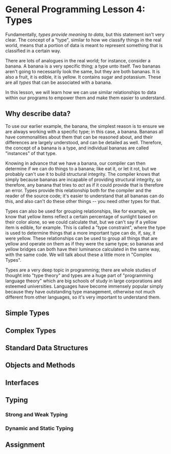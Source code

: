 # General Programming Lesson 4: Types

Fundamentally, _types provide meaning to data_, but this statement isn't very clear. The concept of a "type", similar to how we classify things in the real world, means that a portion of data is meant to represent something that is classified in a certain way.

There are lots of analogues in the real world; for instance, consider a banana. A banana is a very specific thing; a type unto itself. Two bananas aren't going to necessarily look the same, but they are both bananas. It is also a fruit, it is edible, it is yellow. It contains sugar and potassium. These are all _types_ that can be associated with a banana.

In this lesson, we will learn how we can use similar relationships to data within our programs to empower them and make them easier to understand.

## Why describe data?

To use our earlier example, the banana, the simplest reason is to ensure we are always working with a specific type; in this case, a banana. Bananas all have commonalities about them that can be reasoned about, and their differences are largely understood, and can be detailed as well. Therefore, the concept of a banana is a type, and individual bananas are called "instances" of that type.

Knowing in advance that we have a banana, our compiler can then determine if we can do things to a banana; like eat it, or let it rot, but we probably can't use it to build structural integrity. The compiler knows that simply because bananas are incapable of providing structural integrity, so therefore, any banana that tries to _act_ as if it could provide that is therefore an error. Types provide this relationship both for the compiler and the reader of the source code; it's easier to understand that all bananas can do this, and also can't do these other things -- you need other types for that.

Types can also be used for grouping relationships, like for example, we know that yellow items reflect a certain percentage of sunlight based on their color alone, so we could calculate that, but we can't say if a yellow item is edible, for example. This is called a "type constraint", where the type is used to determine things that a more important type can do, if, say, it were yellow. These relationships can be used to group all things that are yellow and operate on them as if they were the same type; so bananas and yellow bridges can both have their luminance calculated in the same way, with the same code. We will talk about these a little more in "Complex Types".

Types are a very deep topic in programming; there are whole studies of thought into "type theory" and types are a huge part of "programming language theory" which are big schools of study in large corporations and esteemed universities. Languages have become immensely popular simply because they have outstanding type management, otherwise not much different from other languages, so it's very important to understand them.

## Simple Types

## Complex Types

## Standard Data Structures

## Objects and Methods

## Interfaces

## Typing

### Strong and Weak Typing

### Dynamic and Static Typing

## Assignment
